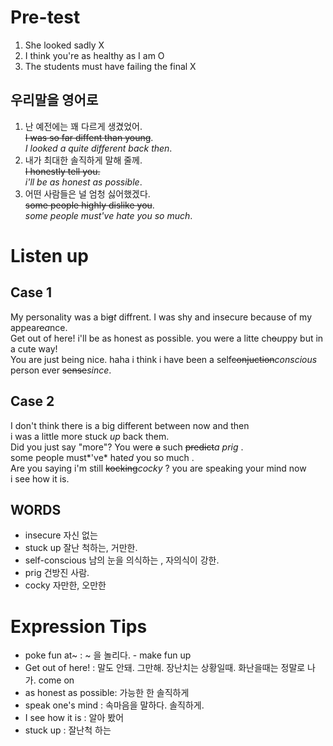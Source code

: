 # Pre-test  
1. She looked sadly X  
2. I think you're as healthy as I am O  
3. The students must have failing the final X  

## 우리말을 영어로 
1. 난 예전에는 꽤 다르게 생겼었어.  
~~I was so far diffent than young~~.  
*I looked a quite different back then*.  
2. 내가 최대한 솔직하게 말해 줄께.  
~~I honestly tell you.~~  
*i'll be as honest as possible*. 
3. 어떤 사람들은 널 엄청 싫어했겠다.  
~~some people highly dislike you~~.  
*some people must've hate you so much*.

# Listen up
## Case 1
My personality was a bi~~g~~*t* diffrent. I was shy and insecure because of
my appear~~e~~*a*nce.  
Get out of here! i'll be as honest as possible. you were a litte ch~~o~~*u*ppy 
but in a cute way!  
You are just being nice. haha i think i have been a
self~~conjuction~~*conscious* person ever ~~sense~~*since*.  

## Case 2
I don't think there is a big different between now and then  
i was a little more stuck *up* back them.  
Did you just say "more"? You were ~~a~~ such ~~predict~~*a prig* .   
some people must*'ve* hate*d* you so much .  
Are you saying i'm still ~~kocking~~*cocky* ? you are speaking your mind now   
i see how it is.  

## WORDS
- insecure 자신 없는  
- stuck up 잘난 척하는, 거만한.  
- self-conscious 남의 눈을 의식하는 , 자의식이 강한.  
- prig 건방진 사람.   
- cocky 자만한, 오만한   

# Expression Tips
- poke fun at~ : ~ 을 놀리다. - make fun up   
- Get out of here! : 말도 안돼. 그만해. 장난치는 상황일때. 화난을때는
정말로 나가.  come on  
- as honest as possible: 가능한 한 솔직하게   
- speak one's mind : 속마음을 말하다. 솔직하게.  
- I see how it is : 알아 봤어   
- stuck up : 잘난척 하는   




